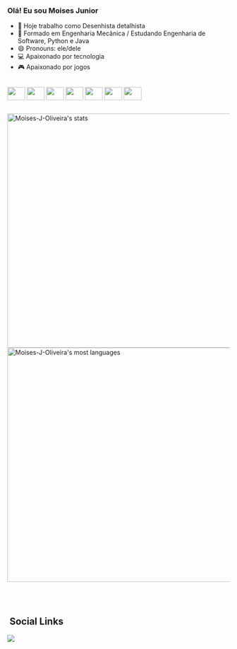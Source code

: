### Olá! Eu sou Moises Junior 

- 🔭 Hoje trabalho como Desenhista detalhista
- 🌱 Formado em Engenharia Mecânica / Estudando Engenharia de Software, Python e Java
- 😄 Pronouns: ele/dele
- 💻 Apaixonado por tecnologia
- 🎮 Apaixonado por jogos

<div style="display: inline_block"><br>
<img align="center" height="30" width="40" src="https://cdn.jsdelivr.net/gh/devicons/devicon/icons/javascript/javascript-original.svg" />
<img align="center" height="30" width="40" src="https://cdn.jsdelivr.net/gh/devicons/devicon/icons/html5/html5-original.svg" />
<img align="center" height="30" width="40" src="https://cdn.jsdelivr.net/gh/devicons/devicon/icons/css3/css3-original.svg" />
<img align="center" height="30" width="40" src="https://cdn.jsdelivr.net/gh/devicons/devicon/icons/python/python-original.svg" />
<img align="center" height="30" width="40" src="https://cdn.jsdelivr.net/gh/devicons/devicon/icons/java/java-original-wordmark.svg" />
<img align="center" height="30" width="40" src="https://cdn.jsdelivr.net/gh/devicons/devicon/icons/django/django-plain.svg" />
<img align="center" height="30" width="40" src="https://cdn.jsdelivr.net/gh/devicons/devicon/icons/mysql/mysql-original.svg" />
<div>

##

<p align="left">
<img width="530em" src="https://github-readme-stats.vercel.app/api?username=Moises-J-Oliveira&show_icons=true&theme=vision-friendly-dark" alt="Moises-J-Oliveira's stats"/>
<img width="530em" src="https://github-readme-stats.vercel.app/api/top-langs/?username=Moises-J-Oliveira&layout=compact&theme=vision-friendly-dark" alt="Moises-J-Oliveira's most languages"/>
</p>

<br><br>

## &nbsp;Social Links

<a href="https://www.linkedin.com/in/moises-junior-marques-de-oliveira-24bb441a1/" target="_blank">
<img align="center" src="https://img.shields.io/badge/LinkedIn-0077B5?style=for-the-badge&logo=linkedin&logoColor=white">
</a>
  
